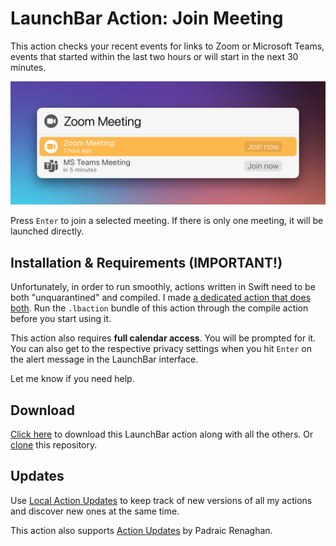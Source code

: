# LaunchBar Action: Join Meeting

This action checks your recent events for links to Zoom or Microsoft Teams, events that started within the last two hours or will start in the next 30 minutes.

<img src="01.png" width="648"/>

Press `Enter` to join a selected meeting. If there is only one meeting, it will be launched directly.

## Installation & Requirements (IMPORTANT!)

Unfortunately, in order to run smoothly, actions written in Swift need to be both "unquarantined" and compiled. I made [a dedicated action that does both](https://github.com/Ptujec/LaunchBar/tree/master/Compile-Swift-Action#readme). Run the `.lbaction` bundle of this action through the compile action before you start using it.

This action also requires **full calendar access**. You will be prompted for it. You can also get to the respective privacy settings when you hit `Enter` on the alert message in the LaunchBar interface.

Let me know if you need help. 

## Download
[Click here](https://github.com/Ptujec/LaunchBar/archive/refs/heads/master.zip) to download this LaunchBar action along with all the others. Or [clone](https://docs.github.com/en/repositories/creating-and-managing-repositories/cloning-a-repository) this repository.

## Updates

Use [Local Action Updates](https://github.com/Ptujec/LaunchBar/tree/master/Local-Action-Updates#launchbar-action-local-action-updates) to keep track of new versions of all my actions and discover new ones at the same time.

This action also supports [Action Updates](https://renaghan.com/launchbar/action-updates/) by Padraic Renaghan.
